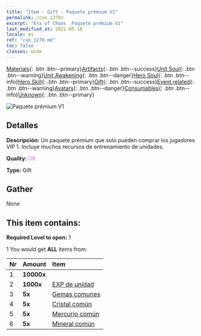```yaml
---
title: "Item - Gift - Paquete prémium V1"
permalink: /con_1279/
excerpt: "Era of Chaos  Paquete prémium V1"
last_modified_at: 2021-05-18
locale: es
ref: "con_1279.md"
toc: false
classes: wide
---
```

 [Materials](/ItemsES/){: .btn .btn--primary}[Artifacts](/ItemsES/Artifacts/){: .btn .btn--success}[Unit Soul](/ItemsES/UnitSoul/){: .btn .btn--warning}[Unit Awakening](/ItemsES/UnitAwakening/){: .btn .btn--danger}[Hero Soul](/ItemsES/HeroSoul/){: .btn .btn--info}[Hero Skill](/ItemsES/HeroSkill/){: .btn .btn--primary}[Gift](/ItemsES/Gift/){: .btn .btn--success}[Event related](/ItemsES/Events/){: .btn .btn--warning}[Avatars](/ItemsES/Avatars/){: .btn .btn--danger}[Consumables](/ItemsES/Consumables/){: .btn .btn--info}[Unknown](/ItemsES/Unknown/){: .btn .btn--primary}

 ![Paquete prémium V1](/images/t/i_905001.png)

## Detalles
 **Descripción:** Un paquete prémium que solo pueden comprar los jugadores VIP 1. Incluye muchos recursos de entrenamiento de unidades.

 **Quality:** <span style="color: #DA70D6">OK</span>

 **Type:** Gift

## Gather

  None

## This item contains:

 **Required Level to open:** 1

 1 You would get **ALL** items  from:

  | Nr | Amount |     Item    |
  |:---|:-------|:------------|
  | 1 |  **10000x** | <i class="fas fa-coins"/> |  | 
  | 2 |  **1000x** | [EXP de unidad](/ItemsES/con_902/) |  | 
  | 3 |  **5x** | [Gemas comunes](/ItemsES/mat_10/) |  | 
  | 4 |  **5x** | [Cristal común](/ItemsES/mat_11/) |  | 
  | 5 |  **5x** | [Mercurio común](/ItemsES/mat_8/) |  | 
  | 6 |  **5x** | [Mineral común](/ItemsES/mat_6/) |  | 
